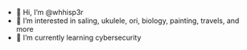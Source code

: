 - 👋 Hi, I’m @whhisp3r
- 👀 I’m interested in saling, ukulele, ori, biology, painting, travels, and more
- 🌱 I’m currently learning cybersecurity

<!---
whhisp3r/whhisp3r is a ✨ special ✨ repository because its `README.md` (this file) appears on your GitHub profile.
You can click the Preview link to take a look at your changes.
--->
